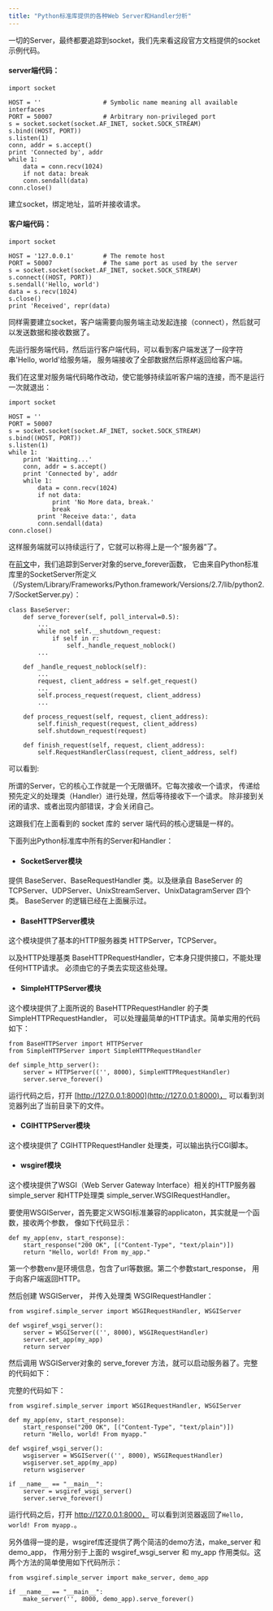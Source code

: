 ```yaml
---
title: "Python标准库提供的各种Web Server和Handler分析"
---
```


一切的Server，最终都要追踪到socket，我们先来看这段官方文档提供的socket示例代码。

#### server端代码：

    import socket

    HOST = ''                 # Symbolic name meaning all available interfaces
    PORT = 50007              # Arbitrary non-privileged port
    s = socket.socket(socket.AF_INET, socket.SOCK_STREAM)
    s.bind((HOST, PORT))
    s.listen(1)
    conn, addr = s.accept()
    print 'Connected by', addr
    while 1:
        data = conn.recv(1024)
        if not data: break
        conn.sendall(data)
    conn.close()

建立socket，绑定地址，监听并接收请求。

#### 客户端代码：

    import socket

    HOST = '127.0.0.1'        # The remote host
    PORT = 50007              # The same port as used by the server
    s = socket.socket(socket.AF_INET, socket.SOCK_STREAM)
    s.connect((HOST, PORT))
    s.sendall('Hello, world')
    data = s.recv(1024)
    s.close()
    print 'Received', repr(data)

同样需要建立socket，客户端需要向服务端主动发起连接（connect），然后就可以发送数据和接收数据了。

先运行服务端代码，然后运行客户端代码，可以看到客户端发送了一段字符串'Hello, world'给服务端，
服务端接收了全部数据然后原样返回给客户端。

我们在这里对服务端代码略作改动，使它能够持续监听客户端的连接，而不是运行一次就退出：

    import socket

    HOST = ''
    PORT = 50007
    s = socket.socket(socket.AF_INET, socket.SOCK_STREAM)
    s.bind((HOST, PORT))
    s.listen(1)
    while 1:
        print 'Waitting...'
        conn, addr = s.accept()
        print 'Connected by', addr
        while 1:
            data = conn.recv(1024)
            if not data: 
                print 'No More data, break.'
                break
            print 'Receive data:', data
            conn.sendall(data)
    conn.close()

这样服务端就可以持续运行了，它就可以称得上是一个“服务器”了。

在[前文](./20170302.1.html)中，我们追踪到Server对象的serve_forever函数，
它由来自Python标准库里的SocketServer所定义
（/System/Library/Frameworks/Python.framework/Versions/2.7/lib/python2.7/SocketServer.py）：

    class BaseServer:
        def serve_forever(self, poll_interval=0.5):
            ...
            while not self.__shutdown_request:
                if self in r:
                    self._handle_request_noblock()
            ...

        def _handle_request_noblock(self):
            ...
            request, client_address = self.get_request()
            ...
            self.process_request(request, client_address)
            ...

        def process_request(self, request, client_address):
            self.finish_request(request, client_address)
            self.shutdown_request(request)

        def finish_request(self, request, client_address):
            self.RequestHandlerClass(request, client_address, self)

可以看到:
>
所谓的Server，它的核心工作就是一个无限循环。它每次接收一个请求，
传递给预先定义的处理类（Handler）进行处理，然后等待接收下一个请求。
除非接到关闭的请求、或者出现内部错误，才会关闭自己。

这跟我们在上面看到的 socket 库的 server 端代码的核心逻辑是一样的。

下面列出Python标准库中所有的Server和Handler：

* #### SocketServer模块

提供 BaseServer、BaseRequestHandler 类。以及继承自 BaseServer 
的 TCPServer、UDPServer、UnixStreamServer、UnixDatagramServer 四个类。
BaseServer 的逻辑已经在上面展示过。

* #### BaseHTTPServer模块

这个模块提供了基本的HTTP服务器类 HTTPServer，TCPServer。

以及HTTP处理基类 BaseHTTPRequestHandler，它本身只提供接口，不能处理任何HTTP请求。
必须由它的子类去实现这些处理。

* #### SimpleHTTPServer模块

这个模块提供了上面所说的 BaseHTTPRequestHandler 的子类 SimpleHTTPRequestHandler，
可以处理最简单的HTTP请求。简单实用的代码如下：

    from BaseHTTPServer import HTTPServer
    from SimpleHTTPServer import SimpleHTTPRequestHandler

    def simple_http_server():
        server = HTTPServer(('', 8000), SimpleHTTPRequestHandler)
        server.serve_forever()

运行代码之后，打开 [http://127.0.0.1:8000](http://127.0.0.1:8000)，
可以看到浏览器列出了当前目录下的文件。

* #### CGIHTTPServer模块

这个模块提供了 CGIHTTPRequestHandler 处理类，可以输出执行CGI脚本。

*  #### wsgiref模块

这个模块提供了WSGI（Web Server Gateway Interface）相关的HTTP服务器 simple_server 
和HTTP处理类 simple_server.WSGIRequestHandler。

要使用WSGIServer，首先要定义WSGI标准兼容的applicaton，其实就是一个函数，接收两个参数，
像如下代码显示：

    def my_app(env, start_response):
        start_response("200 OK", [("Content-Type", "text/plain")])
        return "Hello, world! From my_app."

第一个参数env是环境信息，包含了url等数据。第二个参数start_response，
用于向客户端返回HTTP。

然后创建 WSGIServer， 并传入处理类 WSGIRequestHandler：

    from wsgiref.simple_server import WSGIRequestHandler, WSGIServer

    def wsgiref_wsgi_server():
        server = WSGIServer(('', 8000), WSGIRequestHandler)
        server.set_app(my_app)
        return server

然后调用 WSGIServer对象的 serve_forever 方法，就可以启动服务器了。完整的代码如下：

完整的代码如下：

    from wsgiref.simple_server import WSGIRequestHandler, WSGIServer

    def my_app(env, start_response):
        start_response("200 OK", [("Content-Type", "text/plain")])
        return "Hello, world! From myapp."

    def wsgiref_wsgi_server():
        wsgiserver = WSGIServer(('', 8000), WSGIRequestHandler)
        wsgiserver.set_app(my_app)
        return wsgiserver

    if __name__ == "__main__":
        server = wsgiref_wsgi_server()
        server.serve_forever()

运行代码之后，打开 http://127.0.0.1:8000， 可以看到浏览器返回了`Hello, world! From myapp.`。

另外值得一提的是，wsgiref库还提供了两个简洁的demo方法，make_server 和 demo_app，
作用分别于上面的 wsgiref_wsgi_server 和 my_app 作用类似。这两个方法的简单使用如下代码所示：

    from wsgiref.simple_server import make_server, demo_app

    if __name__ == "__main__":
        make_server('', 8000, demo_app).serve_forever()
